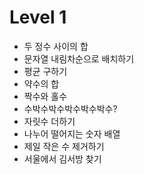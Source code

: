 # Level 1

- 두 정수 사이의 합
- 문자열 내림차순으로 배치하기
- 평균 구하기
- 약수의 합
- 짝수와 홀수
- 수박수박수박수박수박수?
- 자릿수 더하기
- 나누어 떨어지는 숫자 배열
- 제일 작은 수 제거하기
- 서울에서 김서방 찾기
